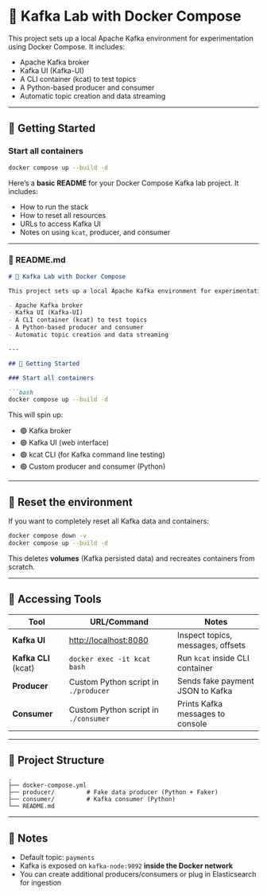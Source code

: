 # 🧪 Kafka Lab with Docker Compose

This project sets up a local Apache Kafka environment for experimentation using Docker Compose. It includes:

- Apache Kafka broker
- Kafka UI (Kafka-UI)
- A CLI container (kcat) to test topics
- A Python-based producer and consumer
- Automatic topic creation and data streaming

---

## 🚀 Getting Started

### Start all containers

```bash
docker compose up --build -d
```

Here’s a **basic README** for your Docker Compose Kafka lab project. It includes:

* How to run the stack
* How to reset all resources
* URLs to access Kafka UI
* Notes on using `kcat`, producer, and consumer

---

### 📘 README.md

````markdown
# 🧪 Kafka Lab with Docker Compose

This project sets up a local Apache Kafka environment for experimentation using Docker Compose. It includes:

- Apache Kafka broker
- Kafka UI (Kafka-UI)
- A CLI container (kcat) to test topics
- A Python-based producer and consumer
- Automatic topic creation and data streaming

---

## 🚀 Getting Started

### Start all containers

```bash
docker compose up --build -d
````

This will spin up:

* 🟢 Kafka broker
* 🟢 Kafka UI (web interface)
* 🟢 kcat CLI (for Kafka command line testing)
* 🟢 Custom producer and consumer (Python)

---

## 🔁 Reset the environment

If you want to completely reset all Kafka data and containers:

```bash
docker compose down -v
docker compose up --build -d
```

This deletes **volumes** (Kafka persisted data) and recreates containers from scratch.

---

## 🔗 Accessing Tools

| Tool                 | URL/Command                                    | Notes                             |
| -------------------- | ---------------------------------------------- | --------------------------------- |
| **Kafka UI**         | [http://localhost:8080](http://localhost:8080) | Inspect topics, messages, offsets |
| **Kafka CLI** (kcat) | `docker exec -it kcat bash`                    | Run `kcat` inside CLI container   |
| **Producer**         | Custom Python script in `./producer`           | Sends fake payment JSON to Kafka  |
| **Consumer**         | Custom Python script in `./consumer`           | Prints Kafka messages to console  |

---

## 📂 Project Structure

```text
.
├── docker-compose.yml
├── producer/         # Fake data producer (Python + Faker)
├── consumer/         # Kafka consumer (Python)
└── README.md
```

---

## 📝 Notes

* Default topic: `payments`
* Kafka is exposed on `kafka-node:9092` **inside the Docker network**
* You can create additional producers/consumers or plug in Elasticsearch for ingestion

